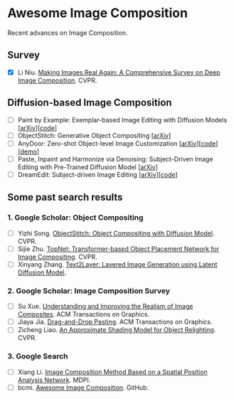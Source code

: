 # Awesome Image Composition
Recent advances on Image Composition.

## Survey
- [x] Li Niu. [Making Images Real Again: A Comprehensive Survey on Deep Image Composition](https://arxiv.org/abs/2106.14490). CVPR.

## Diffusion-based Image Composition
- [ ] Paint by Example: Exemplar-based Image Editing with Diffusion Models [[arXiv](https://arxiv.org/pdf/2211.13227)][[code](https://github.com/Fantasy-Studio/Paint-by-Example)]
- [ ] ObjectStitch: Generative Object Compositing [[arXiv](https://arxiv.org/pdf/2212.00932)]
- [ ] AnyDoor: Zero-shot Object-level Image Customization [[arXiv](https://arxiv.org/pdf/2307.09481.pdf)][[code](https://github.com/ali-vilab/AnyDoor)][[demo](https://huggingface.co/spaces/xichenhku/AnyDoor-online)]
- [ ] Paste, Inpaint and Harmonize via Denoising: Subject-Driven Image Editing with Pre-Trained Diffusion Model [[arXiv](https://arxiv.org/pdf/2306.07596.pdf)]
- [ ] DreamEdit: Subject-driven Image Editing [[arXiv](https://arxiv.org/pdf/2306.12624.pdf)][[code](https://github.com/DreamEditBenchTeam/DreamEdit)]

## Some past search results
### 1. Google Scholar: Object Compositing
- [ ] Yizhi Song. [ObjectStitch: Object Compositing with Diffusion Model](https://openaccess.thecvf.com/content/CVPR2023/papers/Song_ObjectStitch_Object_Compositing_With_Diffusion_Model_CVPR_2023_paper.pdf). CVPR.
- [ ] Sijie Zhu. [TopNet: Transformer-based Object Placement Network for Image Compositing](https://openaccess.thecvf.com/content/CVPR2023/papers/Zhu_TopNet_Transformer-Based_Object_Placement_Network_for_Image_Compositing_CVPR_2023_paper.pdf). CVPR.
- [ ] Xinyang Zhang. [Text2Layer: Layered Image Generation using Latent Diffusion Model](https://arxiv.org/pdf/2307.09781.pdf).

### 2. Google Scholar: Image Composition Survey
- [ ] Su Xue. [Understanding and Improving the Realism of Image Composites](https://citeseerx.ist.psu.edu/document?repid=rep1&type=pdf&doi=7fb6fd4300d56e71469b64d9ffc4b2034431ae46). ACM Transactions on Graphics.
- [ ] Jiaya Jia. [Drag-and-Drop Pasting](https://www.cse.cuhk.edu.hk/~leojia/all_project_webpages/ddp/dragdroppasting.pdf). ACM Transactions on Graphics.
- [ ] Zicheng Liao. [An Approximate Shading Model for Object Relighting](https://www.cv-foundation.org/openaccess/content_cvpr_2015/papers/Liao_An_Approximate_Shading_2015_CVPR_paper.pdf). CVPR.

### 3. Google Search
- [ ] Xiang Li. [Image Composition Method Based on a Spatial Position Analysis Network](https://www.mdpi.com/2079-9292/12/21/4413). MDPI.
- [ ] bcmi. [Awesome Image Composition](https://github.com/bcmi/Awesome-Image-Composition). GitHub.
